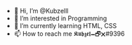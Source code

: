 - 👋 Hi, I’m @Kubzelll
- 👀 I’m interested in Programming 
- 🌱 I’m currently learning HTML, CSS
- 📫 How to reach me 𝕶𝖚𝖇𝖟𝖊𝖑🗕🗗🗙#9396

<!---
Kubzelll/Kubzelll is a ✨ special ✨ repository because its `README.md` (this file) appears on your GitHub profile.
You can click the Preview link to take a look at your changes.
--->
